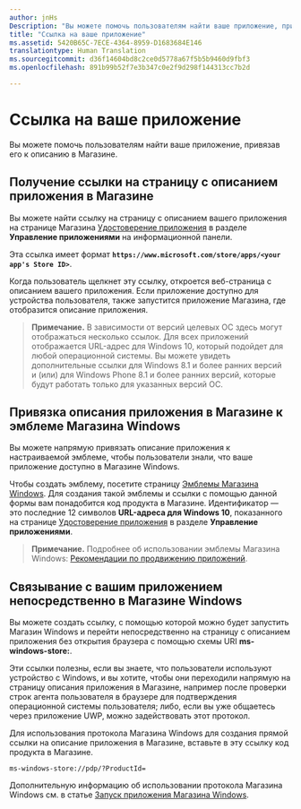 ```yaml
---
author: jnHs
Description: "Вы можете помочь пользователям найти ваше приложение, привязав его к описанию в Магазине."
title: "Ссылка на ваше приложение"
ms.assetid: 5420B65C-7ECE-4364-8959-D1683684E146
translationtype: Human Translation
ms.sourcegitcommit: d36f14604bd8c2ce0d5778a67f5b5b9460d9fbf3
ms.openlocfilehash: 891b99b52f7e3b347c0e2f9d298f144313cc7b2d

---
```


# Ссылка на ваше приложение


Вы можете помочь пользователям найти ваше приложение, привязав его к описанию в Магазине.

## Получение ссылки на страницу с описанием приложения в Магазине


Вы можете найти ссылку на страницу с описанием вашего приложения на странице Магазина [Удостоверение приложения](view-app-identity-details.md) в разделе **Управление приложениями** на информационной панели.

Эта ссылка имеет формат **`https://www.microsoft.com/store/apps/<your app's Store ID>`**.

Когда пользователь щелкнет эту ссылку, откроется веб-страница с описанием вашего приложения. Если приложение доступно для устройства пользователя, также запустится приложение Магазина, где отобразится описание приложения.

> **Примечание.** В зависимости от версий целевых ОС здесь могут отображаться несколько ссылок. Для всех приложений отображается URL-адрес для Windows 10, который подойдет для любой операционной системы. Вы можете увидеть дополнительные ссылки для Windows 8.1 и более ранних версий и (или) для Windows Phone 8.1 и более ранних версий, которые будут работать только для указанных версий ОС.

 

## Привязка описания приложения в Магазине к эмблеме Магазина Windows


Вы можете напрямую привязать описание приложения к настраиваемой эмблеме, чтобы пользователи знали, что ваше приложение доступно в Магазине Windows.

Чтобы создать эмблему, посетите страницу [Эмблемы Магазина Windows](http://go.microsoft.com/fwlink/p/?LinkID=534236). Для создания такой эмблемы и ссылки с помощью данной формы вам понадобится код продукта в Магазине. Идентификатор — это последние 12 символов **URL-адреса для Windows 10**, показанного на странице [Удостоверение приложения](view-app-identity-details.md) в разделе **Управление приложениями**.

> **Примечание.** Подробнее об использовании эмблемы Магазина Windows: [Рекомендации по продвижению приложений](app-marketing-guidelines.md).

 

## Связывание с вашим приложением непосредственно в Магазине Windows


Вы можете создать ссылку, с помощью которой можно будет запустить Магазин Windows и перейти непосредственно на страницу с описанием приложения без открытия браузера с помощью схемы URI **ms-windows-store:**.

Эти ссылки полезны, если вы знаете, что пользователи используют устройство с Windows, и вы хотите, чтобы они переходили напрямую на страницу описания приложения в Магазине, например после проверки строк агента пользователя в браузере для подтверждения операционной системы пользователя; либо, если вы уже общаетесь через приложение UWP, можно задействовать этот протокол.

Для использования протокола Магазина Windows для создания прямой ссылки на описание приложения в Магазине, вставьте в эту ссылку код продукта в Магазине.

`ms-windows-store://pdp/?ProductId=`

Дополнительную информацию об использовании протокола Магазина Windows см. в статье [Запуск приложения Магазина Windows](../launch-resume/launch-store-app.md).

 

 







<!--HONumber=Jun16_HO4-->


